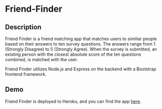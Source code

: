 # Friend-Finder

## Description

Friend Finder is a friend matching app that matches users to similiar people based on their answers to ten survey questions. The answers range from 1 (Strongly Disagree) to 5 (Strongly Agree). When the survey is submitted, an existing person with the closest absolute score of the ten questions combined, is matched with the user.

Friend Finder utilizes Node.js and Express on the backend with a Bootstrap frontend framework.

## Demo

Friend Finder is deployed to Heroku, and you can find the app [here](https://thawing-temple-33005.herokuapp.com/).